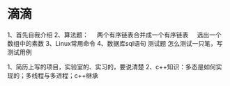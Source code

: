 滴滴
==
  1、首先自我介绍 
2、算法题：
     两个有序链表合并成一个有序链表
     选出一个数组中的素数
 3、Linux常用命令
 4、数据库sql语句
 测试题
 怎么测试一只笔，写测试用例
 
 1、简历上写的项目，实验室的、实习的，要说清楚
 2、c++知识：多态是如何实现的；多线程与多进程；c++继承
